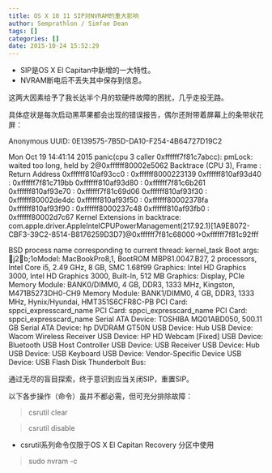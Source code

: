 ```yaml
---
title: OS X 10 11 SIP对NVRAM的重大影响
author: Semprathlon / Simfae Dean
tags: []
categories: []
date: 2015-10-24 15:52:29
---
```

- SIP是OS X El Capitan中新增的一大特性。
- NVRAM断电后不丢失其中保存到信息。

这两大因素给予了我长达半个月的软硬件故障的困扰，几乎走投无路。

具体症状是每次启动黑苹果都会出现的错误报告，偶尔还附带着屏幕上的条带状花屏：   
<!--more-->
   
Anonymous UUID:       0E139575-7B5D-DA10-F254-4B64727D19C2

Mon Oct 19 14:41:14 2015
panic(cpu 3 caller 0xffffff7f81c7abcc): pmLock: waited too long, held by 2@0xffffff80002e5062
Backtrace (CPU 3), Frame : Return Address
0xffffff810af93cc0 : 0xffffff8000223139 
0xffffff810af93d40 : 0xffffff7f81c719bb 
0xffffff810af93d80 : 0xffffff7f81c6b261 
0xffffff810af93e70 : 0xffffff7f81c69d06 
0xffffff810af93f30 : 0xffffff80002de4dc 
0xffffff810af93f50 : 0xffffff80002378fa 
0xffffff810af93f90 : 0xffffff8000237c48 
0xffffff810af93fb0 : 0xffffff80002d7c67 
      Kernel Extensions in backtrace:
         com.apple.driver.AppleIntelCPUPowerManagement(217.92.1)[1A9E8072-CBF3-39C2-8514-B8176259D3D7]@0xffffff7f81c68000->0xffffff7f81c92fff

BSD process name corresponding to current thread: kernel_task
Boot args: j2b;1oModel: MacBookPro8,1, BootROM MBP81.0047.B27, 2 processors, Intel Core i5, 2.49 GHz, 8 GB, SMC 1.68f99
Graphics: Intel HD Graphics 3000, Intel HD Graphics 3000, Built-In, 512 MB
Graphics: Display, PCIe
Memory Module: BANK0/DIMM0, 4 GB, DDR3, 1333 MHz, Kingston, M471B5273DH0-CH9
Memory Module: BANK1/DIMM0, 4 GB, DDR3, 1333 MHz, Hynix/Hyundai, HMT351S6CFR8C-PB
PCI Card: sppci_expresscard_name
PCI Card: sppci_expresscard_name
PCI Card: sppci_expresscard_name
Serial ATA Device: TOSHIBA MQ01ABD050, 500.11 GB
Serial ATA Device: hp       DVDRAM GT50N
USB Device: Hub
USB Device: Wacom Wireless Receiver
USB Device: HP HD Webcam [Fixed]
USB Device: Bluetooth USB Host Controller
USB Device: USB Receiver
USB Device: Hub
USB Device: USB Keyboard
USB Device: Vendor-Specific Device
USB Device: USB Flash Disk
Thunderbolt Bus:    


通过无尽的盲目探索，终于意识到应当关闭SIP，重置SIP。

以下各步操作（命令）虽并不都必需，但可充分排除故障：   
   
> csrutil clear   

> csrutil disable   
   
- csrutil系列命令仅限于OS X El Capitan Recovery 分区中使用

> sudo nvram -c
